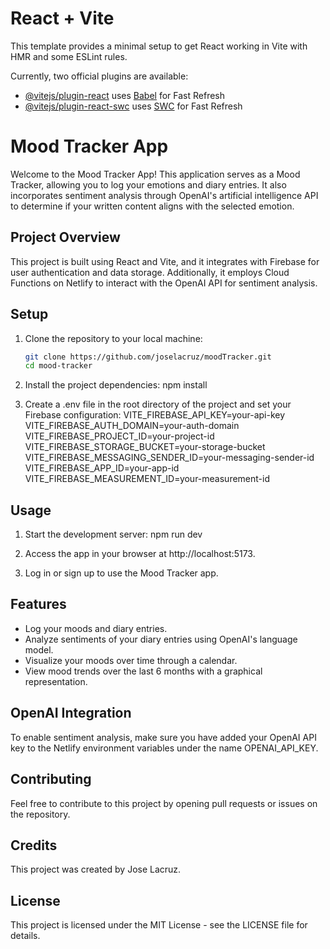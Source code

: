# React + Vite

This template provides a minimal setup to get React working in Vite with HMR and some ESLint rules.

Currently, two official plugins are available:

- [@vitejs/plugin-react](https://github.com/vitejs/vite-plugin-react/blob/main/packages/plugin-react/README.md) uses [Babel](https://babeljs.io/) for Fast Refresh
- [@vitejs/plugin-react-swc](https://github.com/vitejs/vite-plugin-react-swc) uses [SWC](https://swc.rs/) for Fast Refresh
# Mood Tracker App

Welcome to the Mood Tracker App! This application serves as a Mood Tracker, allowing you to log your emotions and diary entries. It also incorporates sentiment analysis through OpenAI's artificial intelligence API to determine if your written content aligns with the selected emotion.

## Project Overview

This project is built using React and Vite, and it integrates with Firebase for user authentication and data storage. Additionally, it employs Cloud Functions on Netlify to interact with the OpenAI API for sentiment analysis.

## Setup

1. Clone the repository to your local machine:

   ```sh
   git clone https://github.com/joselacruz/moodTracker.git
   cd mood-tracker


2. Install the project dependencies:
npm install

3. Create a .env file in the root directory of the project and set your Firebase configuration:
VITE_FIREBASE_API_KEY=your-api-key
VITE_FIREBASE_AUTH_DOMAIN=your-auth-domain
VITE_FIREBASE_PROJECT_ID=your-project-id
VITE_FIREBASE_STORAGE_BUCKET=your-storage-bucket
VITE_FIREBASE_MESSAGING_SENDER_ID=your-messaging-sender-id
VITE_FIREBASE_APP_ID=your-app-id
VITE_FIREBASE_MEASUREMENT_ID=your-measurement-id

## Usage

1. Start the development server:
npm run dev

2. Access the app in your browser at http://localhost:5173.

3. Log in or sign up to use the Mood Tracker app.

## Features
- Log your moods and diary entries.
- Analyze sentiments of your diary entries using OpenAI's language model.
- Visualize your moods over time through a calendar.
- View mood trends over the last 6 months with a graphical representation.

## OpenAI Integration
To enable sentiment analysis, make sure you have added your OpenAI API key to the Netlify environment variables under the name OPENAI_API_KEY.

## Contributing
Feel free to contribute to this project by opening pull requests or issues on the repository.

## Credits
This project was created by Jose Lacruz.

## License
This project is licensed under the MIT License - see the LICENSE file for details.




